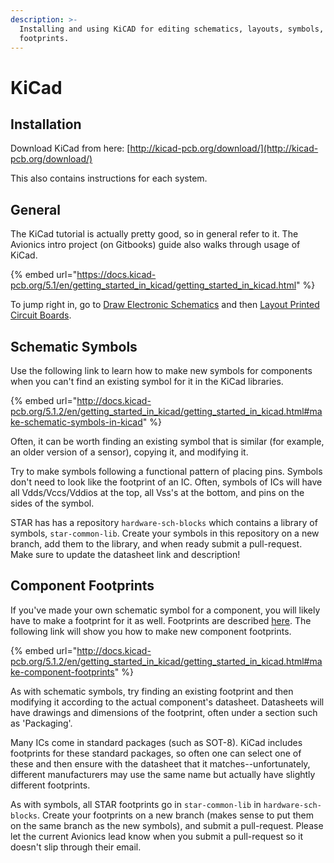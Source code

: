 ```yaml
---
description: >-
  Installing and using KiCAD for editing schematics, layouts, symbols, and
  footprints.
---
```


# KiCad

## Installation

Download KiCad from here: [http://kicad-pcb.org/download/](http://kicad-pcb.org/download/)

This also contains instructions for each system.

## General

The KiCad tutorial is actually pretty good, so in general refer to it. The Avionics intro project (on Gitbooks) guide also walks through usage of KiCad.

{% embed url="https://docs.kicad-pcb.org/5.1/en/getting_started_in_kicad/getting_started_in_kicad.html" %}

To jump right in, go to [Draw Electronic Schematics](https://docs.kicad-pcb.org/5.1/en/getting\_started\_in\_kicad/getting\_started\_in\_kicad.html#draw-electronic-schematics) and then [Layout Printed Circuit Boards](https://docs.kicad-pcb.org/5.1/en/getting\_started\_in\_kicad/getting\_started\_in\_kicad.html#layout-printed-circuit-boards).

## Schematic Symbols

Use the following link to learn how to make new symbols for components when you can't find an existing symbol for it in the KiCad libraries.

{% embed url="http://docs.kicad-pcb.org/5.1.2/en/getting_started_in_kicad/getting_started_in_kicad.html#make-schematic-symbols-in-kicad" %}

Often, it can be worth finding an existing symbol that is similar (for example, an older version of a sensor), copying it, and modifying it.

Try to make symbols following a functional pattern of placing pins. Symbols don't need to look like the footprint of an IC. Often, symbols of ICs will have all Vdds/Vccs/Vddios at the top, all Vss's at the bottom, and pins on the sides of the symbol.

STAR has has a repository `hardware-sch-blocks` which contains a library of symbols, `star-common-lib`. Create your symbols in this repository on a new branch, add them to the library, and when ready submit a pull-request. Make sure to update the datasheet link and description!

## Component Footprints

If you've made your own schematic symbol for a component, you will likely have to make a footprint for it as well. Footprints are described [here](https://calstar.gitbook.io/docs/tutorials/avionics/board-design#making-a-layout). The following link will show you how to make new component footprints.

{% embed url="http://docs.kicad-pcb.org/5.1.2/en/getting_started_in_kicad/getting_started_in_kicad.html#make-component-footprints" %}

As with schematic symbols, try finding an existing footprint and then modifying it according to the actual component's datasheet. Datasheets will have drawings and dimensions of the footprint, often under a section such as 'Packaging'.

Many ICs come in standard packages (such as SOT-8). KiCad includes footprints for these standard packages, so often one can select one of these and then ensure with the datasheet that it matches--unfortunately, different manufacturers may use the same name but actually have slightly different footprints.&#x20;

As with symbols, all STAR footprints go in `star-common-lib` in `hardware-sch-blocks`. Create your footprints on a new branch (makes sense to put them on the same branch as the new symbols), and submit a pull-request. Please let the current Avionics lead know when you submit a pull-request so it doesn't slip through their email.
